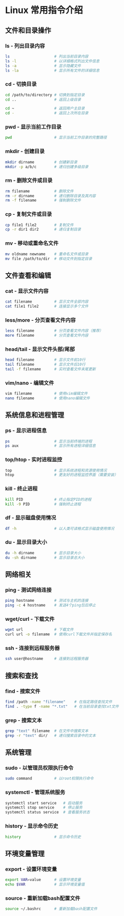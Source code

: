 # Linux 常用指令介绍

## 文件和目录操作

### ls - 列出目录内容

```bash
ls                    # 列出当前目录内容
ls -l                 # 以详细格式列出文件信息
ls -a                 # 显示隐藏文件
ls -la                # 显示所有文件的详细信息
```

### cd - 切换目录

```bash
cd /path/to/directory # 切换到指定目录
cd ..                 # 返回上级目录

cd ~                  # 返回用户主目录
cd -                  # 返回上次所在目录
```

### pwd - 显示当前工作目录

```bash
pwd                   # 显示当前工作目录的完整路径
```

### mkdir - 创建目录

```bash
mkdir dirname         # 创建新目录
mkdir -p a/b/c        # 递归创建多级目录
```

### rm - 删除文件或目录

```bash
rm filename           # 删除文件
rm -r dirname         # 递归删除目录及其内容
rm -f filename        # 强制删除文件
```

### cp - 复制文件或目录

```bash
cp file1 file2        # 复制文件
cp -r dir1 dir2       # 递归复制目录
```

### mv - 移动或重命名文件

```bash
mv oldname newname    # 重命名文件或目录
mv file /path/to/dir  # 移动文件到指定目录
```

## 文件查看和编辑

### cat - 显示文件内容

```bash
cat filename          # 显示文件全部内容
cat file1 file2       # 连接显示多个文件
```

### less/more - 分页查看文件内容

```bash
less filename         # 分页查看文件内容（推荐）
more filename         # 分页查看文件内容
```

### head/tail - 显示文件头部/尾部

```bash
head filename         # 显示文件前10行
tail filename         # 显示文件后10行
tail -f filename      # 实时查看文件末尾更新
```

### vim/nano - 编辑文件

```bash
vim filename          # 使用vim编辑文件
nano filename         # 使用nano编辑文件
```

## 系统信息和进程管理

### ps - 显示进程信息

```bash
ps                    # 显示当前终端的进程
ps aux                # 显示所有进程详细信息
```

### top/htop - 实时进程监控

```bash
top                   # 显示系统进程和资源使用情况
htop                  # 更友好的进程监控界面（需要安装）
```

### kill - 终止进程

```bash
kill PID              # 终止指定PID的进程
kill -9 PID           # 强制终止进程
```

### df - 显示磁盘使用情况

```bash
df -h                 # 以人类可读格式显示磁盘使用情况
```

### du - 显示目录大小

```bash
du -h dirname         # 显示目录大小
du -sh dirname        # 显示目录总大小
```

## 网络相关

### ping - 测试网络连接

```bash
ping hostname         # 测试与主机的连接
ping -c 4 hostname    # 发送4个ping包后停止
```

### wget/curl - 下载文件

```bash
wget url              # 下载文件
curl url -o filename  # 使用curl下载文件并指定保存名
```

### ssh - 连接到远程服务器

```bash
ssh user@hostname     # 连接到远程服务器
```

## 搜索和查找

### find - 搜索文件

```bash
find /path -name "filename"    # 在指定路径查找文件
find . -type f -name "*.txt"   # 在当前目录查找txt文件
```

### grep - 搜索文本

```bash
grep "text" filename  # 在文件中搜索文本
grep -r "text" dir/   # 递归搜索目录中的文本
```

## 系统管理

### sudo - 以管理员权限执行命令

```bash
sudo command          # 以root权限执行命令
```

### systemctl - 管理系统服务

```bash
systemctl start service   # 启动服务
systemctl stop service    # 停止服务
systemctl status service  # 查看服务状态
```

### history - 显示命令历史

```bash
history               # 显示命令历史
```

## 环境变量管理

### export - 设置环境变量

```bash
export VAR=value      # 设置环境变量
echo $VAR             # 显示环境变量值
```

### source - 重新加载bash配置文件

```bash
source ~/.bashrc      # 重新加载bash配置文件
```